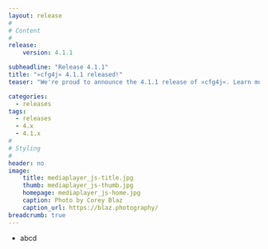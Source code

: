```yaml
---
layout: release
#
# Content
#
release:
    version: 4.1.1

subheadline: "Release 4.1.1"
title: "»cfg4j« 4.1.1 released!"
teaser: "We're proud to announce the 4.1.1 release of »cfg4j«. Learn more about new features in this article."

categories:
  - releases
tags:
  - releases
  - 4.x
  - 4.1.x
#
# Styling
#
header: no
image:
    title: mediaplayer_js-title.jpg
    thumb: mediaplayer_js-thumb.jpg
    homepage: mediaplayer_js-home.jpg
    caption: Photo by Corey Blaz
    caption_url: https://blaz.photography/
breadcrumb: true
---
```


* abcd